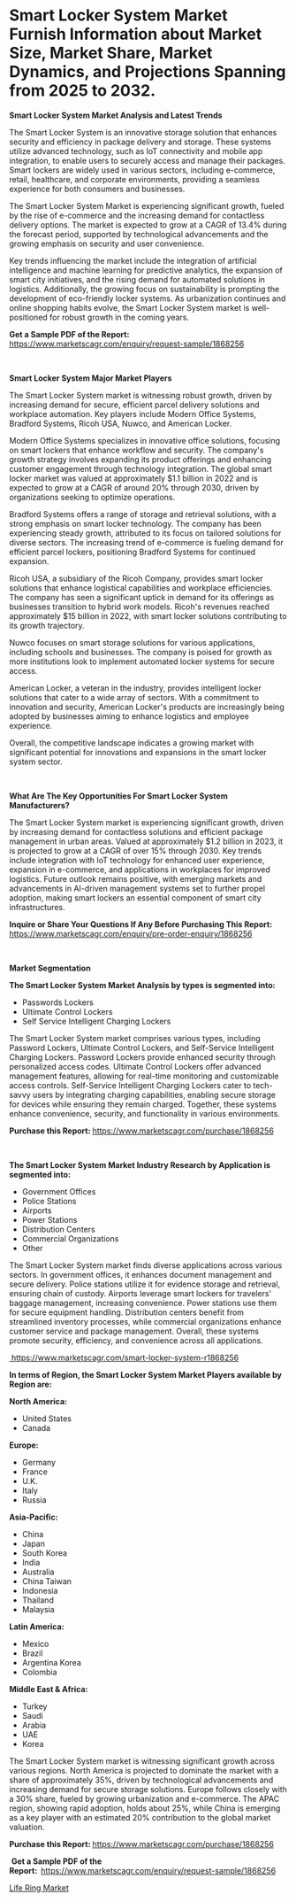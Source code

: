 <p><h1>Smart Locker System Market Furnish Information about Market Size, Market Share, Market Dynamics, and Projections Spanning from 2025 to 2032.</h1></p><p><strong>Smart Locker System Market Analysis and Latest Trends</strong></p>
<p><p>The Smart Locker System is an innovative storage solution that enhances security and efficiency in package delivery and storage. These systems utilize advanced technology, such as IoT connectivity and mobile app integration, to enable users to securely access and manage their packages. Smart lockers are widely used in various sectors, including e-commerce, retail, healthcare, and corporate environments, providing a seamless experience for both consumers and businesses.</p><p>The Smart Locker System Market is experiencing significant growth, fueled by the rise of e-commerce and the increasing demand for contactless delivery options. The market is expected to grow at a CAGR of 13.4% during the forecast period, supported by technological advancements and the growing emphasis on security and user convenience. </p><p>Key trends influencing the market include the integration of artificial intelligence and machine learning for predictive analytics, the expansion of smart city initiatives, and the rising demand for automated solutions in logistics. Additionally, the growing focus on sustainability is prompting the development of eco-friendly locker systems. As urbanization continues and online shopping habits evolve, the Smart Locker System market is well-positioned for robust growth in the coming years.</p></p>
<p><strong>Get a Sample PDF of the Report:&nbsp;</strong> <a href="https://www.marketscagr.com/enquiry/request-sample/1868256?utm_campaign=3127&utm_medium=2&utm_source=Github&utm_content=ia&utm_term=04042025&utm_id=smart-locker-system">https://www.marketscagr.com/enquiry/request-sample/1868256</a></p>
<p>&nbsp;</p>
<p><strong>Smart Locker System Major Market Players</strong></p>
<p><p>The Smart Locker System market is witnessing robust growth, driven by increasing demand for secure, efficient parcel delivery solutions and workplace automation. Key players include Modern Office Systems, Bradford Systems, Ricoh USA, Nuwco, and American Locker.</p><p>Modern Office Systems specializes in innovative office solutions, focusing on smart lockers that enhance workflow and security. The company's growth strategy involves expanding its product offerings and enhancing customer engagement through technology integration. The global smart locker market was valued at approximately $1.1 billion in 2022 and is expected to grow at a CAGR of around 20% through 2030, driven by organizations seeking to optimize operations.</p><p>Bradford Systems offers a range of storage and retrieval solutions, with a strong emphasis on smart locker technology. The company has been experiencing steady growth, attributed to its focus on tailored solutions for diverse sectors. The increasing trend of e-commerce is fueling demand for efficient parcel lockers, positioning Bradford Systems for continued expansion.</p><p>Ricoh USA, a subsidiary of the Ricoh Company, provides smart locker solutions that enhance logistical capabilities and workplace efficiencies. The company has seen a significant uptick in demand for its offerings as businesses transition to hybrid work models. Ricoh's revenues reached approximately $15 billion in 2022, with smart locker solutions contributing to its growth trajectory.</p><p>Nuwco focuses on smart storage solutions for various applications, including schools and businesses. The company is poised for growth as more institutions look to implement automated locker systems for secure access.</p><p>American Locker, a veteran in the industry, provides intelligent locker solutions that cater to a wide array of sectors. With a commitment to innovation and security, American Locker's products are increasingly being adopted by businesses aiming to enhance logistics and employee experience.</p><p>Overall, the competitive landscape indicates a growing market with significant potential for innovations and expansions in the smart locker system sector.</p></p>
<p>&nbsp;</p>
<p><strong>What Are The Key Opportunities For Smart Locker System Manufacturers?</strong></p>
<p><p>The Smart Locker System market is experiencing significant growth, driven by increasing demand for contactless solutions and efficient package management in urban areas. Valued at approximately $1.2 billion in 2023, it is projected to grow at a CAGR of over 15% through 2030. Key trends include integration with IoT technology for enhanced user experience, expansion in e-commerce, and applications in workplaces for improved logistics. Future outlook remains positive, with emerging markets and advancements in AI-driven management systems set to further propel adoption, making smart lockers an essential component of smart city infrastructures.</p></p>
<p><strong>Inquire or Share Your Questions If Any Before Purchasing This Report:</strong> <a href="https://www.marketscagr.com/enquiry/pre-order-enquiry/1868256?utm_campaign=3127&utm_medium=2&utm_source=Github&utm_content=ia&utm_term=04042025&utm_id=smart-locker-system">https://www.marketscagr.com/enquiry/pre-order-enquiry/1868256</a></p>
<p>&nbsp;</p>
<p><strong>Market Segmentation</strong></p>
<p><strong>The Smart Locker System Market Analysis by types is segmented into:</strong></p>
<p><ul><li>Passwords Lockers</li><li>Ultimate Control Lockers</li><li>Self Service Intelligent Charging Lockers</li></ul></p>
<p><p>The Smart Locker System market comprises various types, including Password Lockers, Ultimate Control Lockers, and Self-Service Intelligent Charging Lockers. Password Lockers provide enhanced security through personalized access codes. Ultimate Control Lockers offer advanced management features, allowing for real-time monitoring and customizable access controls. Self-Service Intelligent Charging Lockers cater to tech-savvy users by integrating charging capabilities, enabling secure storage for devices while ensuring they remain charged. Together, these systems enhance convenience, security, and functionality in various environments.</p></p>
<p><strong>Purchase this Report:&nbsp;</strong><a href="https://www.marketscagr.com/purchase/1868256?utm_campaign=3127&utm_medium=2&utm_source=Github&utm_content=ia&utm_term=04042025&utm_id=smart-locker-system">https://www.marketscagr.com/purchase/1868256</a></p>
<p>&nbsp;</p>
<p><strong>The Smart Locker System Market Industry Research by Application is segmented into:</strong></p>
<p><ul><li>Government Offices</li><li>Police Stations</li><li>Airports</li><li>Power Stations</li><li>Distribution Centers</li><li>Commercial Organizations</li><li>Other</li></ul></p>
<p><p>The Smart Locker System market finds diverse applications across various sectors. In government offices, it enhances document management and secure delivery. Police stations utilize it for evidence storage and retrieval, ensuring chain of custody. Airports leverage smart lockers for travelers' baggage management, increasing convenience. Power stations use them for secure equipment handling. Distribution centers benefit from streamlined inventory processes, while commercial organizations enhance customer service and package management. Overall, these systems promote security, efficiency, and convenience across all applications.</p></p>
<p><a href="https://www.marketscagr.com/smart-locker-system-r1868256?utm_campaign=3127&utm_medium=2&utm_source=Github&utm_content=ia&utm_term=04042025&utm_id=smart-locker-system">&nbsp;https://www.marketscagr.com/smart-locker-system-r1868256</a></p>
<p><strong>In terms of Region, the Smart Locker System Market Players available by Region are:</strong></p>
<p>
    <p> <strong> North America: </strong>
        <ul>
            <li>United States</li>
            <li>Canada</li>
        </ul>
        </p> 
    <p> <strong> Europe: </strong>
        <ul>
            <li>Germany</li>
            <li>France</li>
            <li>U.K.</li>
            <li>Italy</li>
            <li>Russia</li>
        </ul>
        </p> 
    <p> <strong> Asia-Pacific: </strong>
        <ul>
            <li>China</li>
            <li>Japan</li>
            <li>South Korea</li>
            <li>India</li>
            <li>Australia</li>
            <li>China Taiwan</li>
            <li>Indonesia</li>
            <li>Thailand</li>
            <li>Malaysia</li>
        </ul>
        </p> 
    <p> <strong> Latin America: </strong>
        <ul>
            <li>Mexico</li>
            <li>Brazil</li>
            <li>Argentina Korea</li>
            <li>Colombia</li>
        </ul>
        </p> 
    <p> <strong> Middle East & Africa: </strong>
        <ul>
            <li>Turkey</li>
            <li>Saudi</li>
            <li>Arabia</li>
            <li>UAE</li>
            <li>Korea</li>
        </ul>
    </p>
    </p>
<p><p>The Smart Locker System market is witnessing significant growth across various regions. North America is projected to dominate the market with a share of approximately 35%, driven by technological advancements and increasing demand for secure storage solutions. Europe follows closely with a 30% share, fueled by growing urbanization and e-commerce. The APAC region, showing rapid adoption, holds about 25%, while China is emerging as a key player with an estimated 20% contribution to the global market valuation.</p></p>
<p><strong>Purchase this Report: </strong><a href="https://www.marketscagr.com/purchase/1868256?utm_campaign=3127&utm_medium=2&utm_source=Github&utm_content=ia&utm_term=04042025&utm_id=smart-locker-system">https://www.marketscagr.com/purchase/1868256</a></p>
<p>&nbsp;<strong>Get a Sample PDF of the Report:&nbsp;&nbsp;</strong><a href="https://www.marketscagr.com/enquiry/request-sample/1868256?utm_campaign=3127&utm_medium=2&utm_source=Github&utm_content=ia&utm_term=04042025&utm_id=smart-locker-system">https://www.marketscagr.com/enquiry/request-sample/1868256</a></p>
<p><strong></strong></p>
<p><p><a href="https://github.com/geyangvayora/Market-Research-Report-List-1/blob/main/life-ring-market.md?utm_campaign=3127&utm_medium=2&utm_source=Github&utm_content=ia&utm_term=04042025&utm_id=smart-locker-system">Life Ring Market</a></p></p>